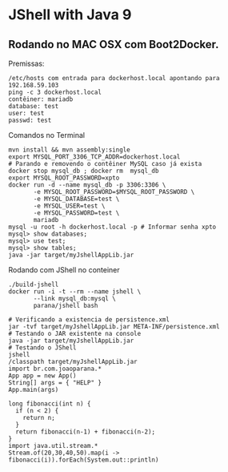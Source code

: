 # JShell with Java 9

## Rodando no MAC OSX com Boot2Docker.

Premissas:

    /etc/hosts com entrada para dockerhost.local apontando para 192.168.59.103
    ping -c 3 dockerhost.local 
    contêiner: mariadb
    database: test 
    user: test
    passwd: test

Comandos no Terminal

    mvn install && mvn assembly:single  
    export MYSQL_PORT_3306_TCP_ADDR=dockerhost.local
    # Parando e removendo o contêiner MySQL caso já exista
    docker stop mysql_db ; docker rm  mysql_db
    export MYSQL_ROOT_PASSWORD=xpto
    docker run -d --name mysql_db -p 3306:3306 \
           -e MYSQL_ROOT_PASSWORD=$MYSQL_ROOT_PASSWORD \
           -e MYSQL_DATABASE=test \
           -e MYSQL_USER=test \
           -e MYSQL_PASSWORD=test \
           mariadb
    mysql -u root -h dockerhost.local -p # Informar senha xpto
    mysql> show databases;
    mysql> use test;
    mysql> show tables; 
    java -jar target/myJshellAppLib.jar

Rodando com JShell no conteiner

    ./build-jshell
    docker run -i -t --rm --name jshell \
           --link mysql_db:mysql \
           parana/jshell bash

    # Verificando a existencia de persistence.xml
    jar -tvf target/myJshellAppLib.jar META-INF/persistence.xml
    # Testando o JAR existente na console
    java -jar target/myJshellAppLib.jar
    # Testando o JShell
    jshell
    /classpath target/myJshellAppLib.jar 
    import br.com.joaoparana.*
    App app = new App()
    String[] args = { "HELP" }
    App.main(args)
    
    long fibonacci(int n) {
      if (n < 2) {
        return n;
      }
      return fibonacci(n-1) + fibonacci(n-2);
    }
    import java.util.stream.*
    Stream.of(20,30,40,50).map(i -> fibonacci(i)).forEach(System.out::println)

